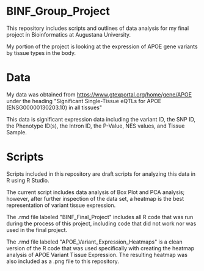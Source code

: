 # BINF_Group_Project

This repository includes scripts and outlines of data analysis for my final project in Bioinformatics at Augustana University.

My portion of the project is looking at the expression of APOE gene variants by tissue types in the body. 

# Data
My data was obtained from https://www.gtexportal.org/home/gene/APOE under the heading "Significant Single-Tissue eQTLs for APOE (ENSG00000130203.10) in all tissues"

This data is significant expression data including the variant ID, the SNP ID, the Phenotype ID(s), the Intron ID, the P-Value, NES values, and Tissue Sample. 

# Scripts
Scripts included in this repository are draft scripts for analyzing this data in R using R Studio.

The current script includes data analysis of Box Plot and PCA analysis; however, after further inspection of the data set, a heatmap is the best representation of variant tissue expression.

The .rmd file labeled "BINF_Final_Project" includes all R code that was run during the process of this project, including code that did not work nor was used in the final project.

The .rmd file labeled "APOE_Variant_Expression_Heatmaps" is a clean version of the R code that was used specifically with creating the heatmap analysis of APOE Variant Tissue Expression. The resulting heatmap was also included as a .png file to this repository. 

